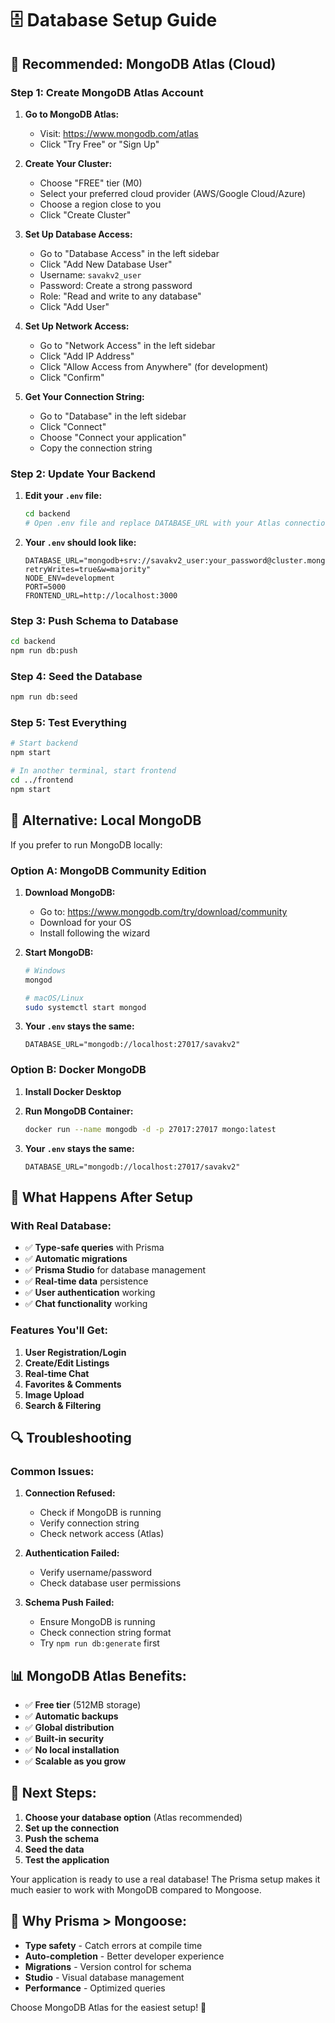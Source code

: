 # 🗄️ Database Setup Guide

## 🎯 **Recommended: MongoDB Atlas (Cloud)**

### **Step 1: Create MongoDB Atlas Account**

1. **Go to MongoDB Atlas:**
   - Visit: https://www.mongodb.com/atlas
   - Click "Try Free" or "Sign Up"

2. **Create Your Cluster:**
   - Choose "FREE" tier (M0)
   - Select your preferred cloud provider (AWS/Google Cloud/Azure)
   - Choose a region close to you
   - Click "Create Cluster"

3. **Set Up Database Access:**
   - Go to "Database Access" in the left sidebar
   - Click "Add New Database User"
   - Username: `savakv2_user`
   - Password: Create a strong password
   - Role: "Read and write to any database"
   - Click "Add User"

4. **Set Up Network Access:**
   - Go to "Network Access" in the left sidebar
   - Click "Add IP Address"
   - Click "Allow Access from Anywhere" (for development)
   - Click "Confirm"

5. **Get Your Connection String:**
   - Go to "Database" in the left sidebar
   - Click "Connect"
   - Choose "Connect your application"
   - Copy the connection string

### **Step 2: Update Your Backend**

1. **Edit your `.env` file:**
   ```bash
   cd backend
   # Open .env file and replace DATABASE_URL with your Atlas connection string
   ```

2. **Your `.env` should look like:**
   ```env
   DATABASE_URL="mongodb+srv://savakv2_user:your_password@cluster.mongodb.net/savakv2?retryWrites=true&w=majority"
   NODE_ENV=development
   PORT=5000
   FRONTEND_URL=http://localhost:3000
   ```

### **Step 3: Push Schema to Database**

```bash
cd backend
npm run db:push
```

### **Step 4: Seed the Database**

```bash
npm run db:seed
```

### **Step 5: Test Everything**

```bash
# Start backend
npm start

# In another terminal, start frontend
cd ../frontend
npm start
```

## 🔧 **Alternative: Local MongoDB**

If you prefer to run MongoDB locally:

### **Option A: MongoDB Community Edition**

1. **Download MongoDB:**
   - Go to: https://www.mongodb.com/try/download/community
   - Download for your OS
   - Install following the wizard

2. **Start MongoDB:**
   ```bash
   # Windows
   mongod

   # macOS/Linux
   sudo systemctl start mongod
   ```

3. **Your `.env` stays the same:**
   ```env
   DATABASE_URL="mongodb://localhost:27017/savakv2"
   ```

### **Option B: Docker MongoDB**

1. **Install Docker Desktop**

2. **Run MongoDB Container:**
   ```bash
   docker run --name mongodb -d -p 27017:27017 mongo:latest
   ```

3. **Your `.env` stays the same:**
   ```env
   DATABASE_URL="mongodb://localhost:27017/savakv2"
   ```

## 🚀 **What Happens After Setup**

### **With Real Database:**
- ✅ **Type-safe queries** with Prisma
- ✅ **Automatic migrations**
- ✅ **Prisma Studio** for database management
- ✅ **Real-time data** persistence
- ✅ **User authentication** working
- ✅ **Chat functionality** working

### **Features You'll Get:**
1. **User Registration/Login**
2. **Create/Edit Listings**
3. **Real-time Chat**
4. **Favorites & Comments**
5. **Image Upload**
6. **Search & Filtering**

## 🔍 **Troubleshooting**

### **Common Issues:**

1. **Connection Refused:**
   - Check if MongoDB is running
   - Verify connection string
   - Check network access (Atlas)

2. **Authentication Failed:**
   - Verify username/password
   - Check database user permissions

3. **Schema Push Failed:**
   - Ensure MongoDB is running
   - Check connection string format
   - Try `npm run db:generate` first

## 📊 **MongoDB Atlas Benefits:**

- ✅ **Free tier** (512MB storage)
- ✅ **Automatic backups**
- ✅ **Global distribution**
- ✅ **Built-in security**
- ✅ **No local installation**
- ✅ **Scalable as you grow**

## 🎯 **Next Steps:**

1. **Choose your database option** (Atlas recommended)
2. **Set up the connection**
3. **Push the schema**
4. **Seed the data**
5. **Test the application**

Your application is ready to use a real database! The Prisma setup makes it much easier to work with MongoDB compared to Mongoose.

## 🎉 **Why Prisma > Mongoose:**

- **Type safety** - Catch errors at compile time
- **Auto-completion** - Better developer experience
- **Migrations** - Version control for schema
- **Studio** - Visual database management
- **Performance** - Optimized queries

Choose MongoDB Atlas for the easiest setup! 🚀 